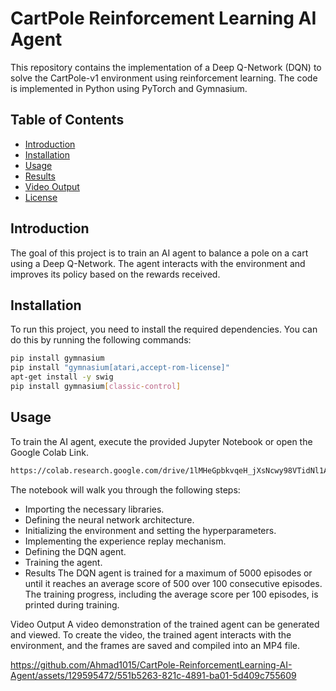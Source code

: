 # CartPole Reinforcement Learning AI Agent

This repository contains the implementation of a Deep Q-Network (DQN) to solve the CartPole-v1 environment using reinforcement learning. The code is implemented in Python using PyTorch and Gymnasium.

## Table of Contents
- [Introduction](#introduction)
- [Installation](#installation)
- [Usage](#usage)
- [Results](#results)
- [Video Output](#video-output)
- [License](#license)

## Introduction
The goal of this project is to train an AI agent to balance a pole on a cart using a Deep Q-Network. The agent interacts with the environment and improves its policy based on the rewards received.

## Installation
To run this project, you need to install the required dependencies. You can do this by running the following commands:

```bash
pip install gymnasium
pip install "gymnasium[atari,accept-rom-license]"
apt-get install -y swig
pip install gymnasium[classic-control]
```
## Usage
To train the AI agent, execute the provided Jupyter Notebook or open the Google Colab Link. 
```bash
https://colab.research.google.com/drive/1lMHeGpbkvqeH_jXsNcwy98VTidNl1At2
```
The notebook will walk you through the following steps:
* Importing the necessary libraries.
* Defining the neural network architecture.
* Initializing the environment and setting the hyperparameters.
* Implementing the experience replay mechanism.
* Defining the DQN agent.
* Training the agent.
* Results
The DQN agent is trained for a maximum of 5000 episodes or until it reaches an average score of 500 over 100 consecutive episodes. The training progress, including the average score per 100 episodes, is printed during training.

Video Output
A video demonstration of the trained agent can be generated and viewed. To create the video, the trained agent interacts with the environment, and the frames are saved and compiled into an MP4 file.


https://github.com/Ahmad1015/CartPole-ReinforcementLearning-AI-Agent/assets/129595472/551b5263-821c-4891-ba01-5d409c755609


